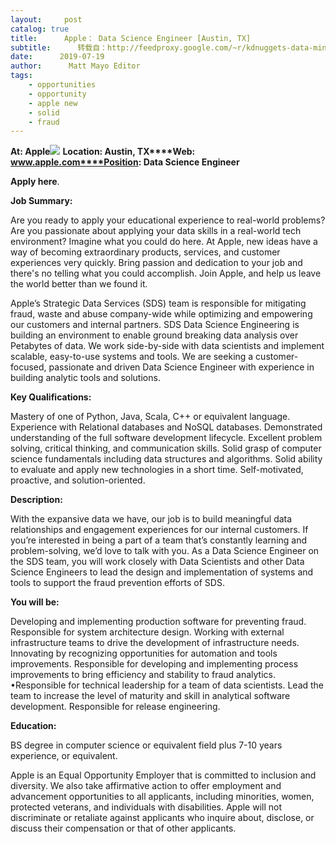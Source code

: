 ```yaml
---
layout:     post
catalog: true
title:      Apple： Data Science Engineer [Austin, TX]
subtitle:      转载自：http://feedproxy.google.com/~r/kdnuggets-data-mining-analytics/~3/jpkRRGc6clI/07-19-apple-data-science-engineer.html
date:      2019-07-19
author:      Matt Mayo Editor
tags:
    - opportunities
    - opportunity
    - apple new
    - solid
    - fraud
---
```


**At: Apple**![](https://www.kdnuggets.com/jimg/apple-computer.jpg)
**Location: Austin, TX****Web: www.apple.com****Position: Data Science Engineer**

**Apply here**.

**Job Summary:**

Are you ready to apply your educational experience to real-world problems? Are you passionate about applying your data skills in a real-world tech environment? Imagine what you could do here. At Apple, new ideas have a way of becoming extraordinary products, services, and customer experiences very quickly. Bring passion and dedication to your job and there's no telling what you could accomplish. Join Apple, and help us leave the world better than we found it.

Apple’s Strategic Data Services (SDS) team is responsible for mitigating fraud, waste and abuse company-wide while optimizing and empowering our customers and internal partners. SDS Data Science Engineering is building an environment to enable ground breaking data analysis over Petabytes of data. We work side-by-side with data scientists and implement scalable, easy-to-use systems and tools. We are seeking a customer-focused, passionate and driven Data Science Engineer with experience in building analytic tools and solutions.

**Key Qualifications:**

Mastery of one of Python, Java, Scala, C++ or equivalent language.
Experience with Relational databases and NoSQL databases.
Demonstrated understanding of the full software development lifecycle.
Excellent problem solving, critical thinking, and communication skills.
Solid grasp of computer science fundamentals including data structures and algorithms.
Solid ability to evaluate and apply new technologies in a short time.
Self-motivated, proactive, and solution-oriented.

**Description:**

With the expansive data we have, our job is to build meaningful data relationships and engagement experiences for our internal customers. If you’re interested in being a part of a team that’s constantly learning and problem-solving, we’d love to talk with you. As a Data Science Engineer on the SDS team, you will work closely with Data Scientists and other Data Science Engineers to lead the design and implementation of systems and tools to support the fraud prevention efforts of SDS.

**You will be:**

Developing and implementing production software for preventing fraud.
Responsible for system architecture design.
Working with external infrastructure teams to drive the development of infrastructure needs.
Innovating by recognizing opportunities for automation and tools improvements.
Responsible for developing and implementing process improvements to bring efficiency and stability to fraud analytics. •Responsible for technical leadership for a team of data scientists.
Lead the team to increase the level of maturity and skill in analytical software development.
Responsible for release engineering.

**Education:**

BS degree in computer science or equivalent field plus 7-10 years experience, or equivalent.

Apple is an Equal Opportunity Employer that is committed to inclusion and diversity. We also take affirmative action to offer employment and advancement opportunities to all applicants, including minorities, women, protected veterans, and individuals with disabilities. Apple will not discriminate or retaliate against applicants who inquire about, disclose, or discuss their compensation or that of other applicants.
